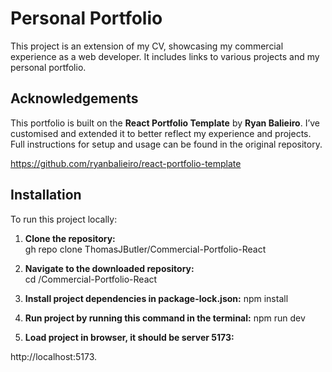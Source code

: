 # Personal Portfolio  

This project is an extension of my CV, showcasing my commercial experience as a web developer. It includes links to various projects and my personal portfolio.  

## Acknowledgements  

This portfolio is built on the **React Portfolio Template** by **Ryan Balieiro**. I’ve customised and extended it to better reflect my experience and projects. Full instructions for setup and usage can be found in the original repository.  

https://github.com/ryanbalieiro/react-portfolio-template

## Installation  

To run this project locally:  

1. **Clone the repository:**  
gh repo clone ThomasJButler/Commercial-Portfolio-React

2. **Navigate to the downloaded repository:**  
cd /Commercial-Portfolio-React

3. **Install project dependencies in package-lock.json:** 
npm install

4. **Run project by running this command in the terminal:** 
npm run dev

5. **Load project in browser, it should be server 5173:** 

http://localhost:5173.
